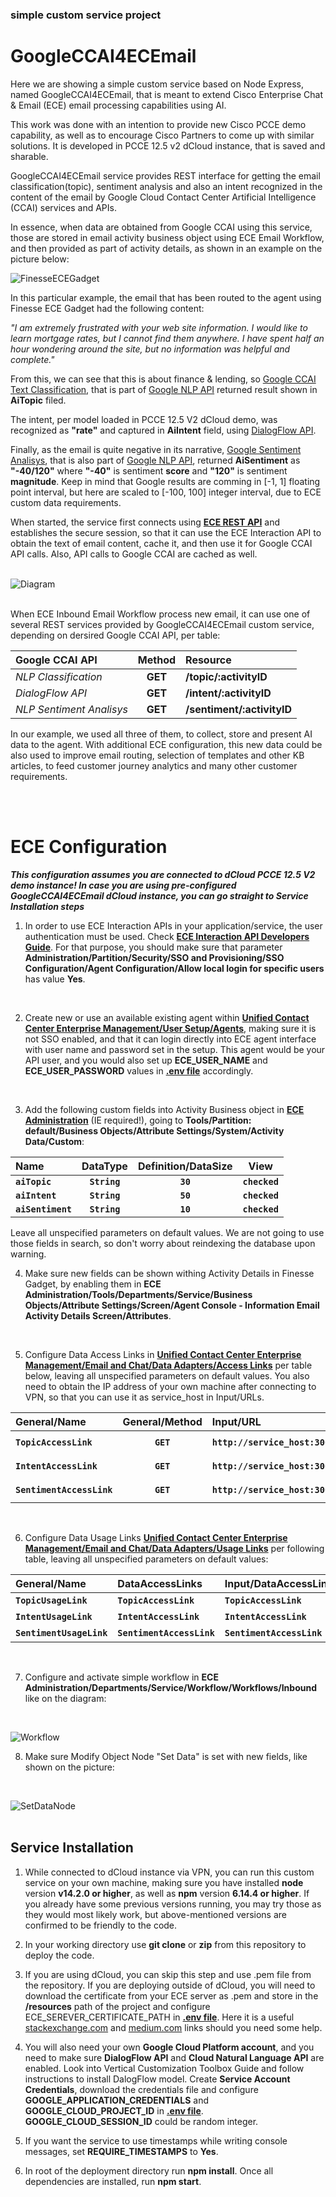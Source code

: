 ### simple custom service  project
  # GoogleCCAI4ECEmail 


Here we are showing a simple custom service based on Node Express, named GoogleCCAI4ECEmail, that is meant to extend Cisco Enterprise Chat & Email (ECE) email processing capabilities using AI. 

This work was done with an intention to provide new Cisco PCCE demo capability, as well as to encourage Cisco Partners to come up with similar solutions. It is developed in PCCE 12.5 v2 dCloud instance, that is saved and sharable.

GoogleCCAI4ECEmail service provides REST interface for getting the email classification(topic), sentiment analysis  and also an intent recognized in the content of the email by Google Cloud Contact Center Artificial Intelligence  (CCAI) services and APIs.

In essence, when data are obtained from Google CCAI using this service, those are stored in email activity business object using ECE Email Workflow, and then provided as part of activity details, as shown in an example on the picture below:

![FinesseECEGadget](./doc/FinesseECEGadget.png)

In this particular example, the email that has been routed to the agent using Finesse ECE Gadget had the following content:

_"I am extremely frustrated with your web site information. I would like to learn mortgage rates, but I cannot find them anywhere. I have spent half an hour wondering around the site, but no information was helpful and complete."_

From this, we can see that this is about finance & lending, so [Google CCAI Text Classification](https://cloud.google.com/natural-language/docs/classify-text-tutorial), that is part of [Google NLP API](https://cloud.google.com/natural-language) returned result shown in __AiTopic__ filed. 

The intent, per model loaded in PCCE 12.5 V2 dCloud demo, was recognized as __"rate"__ and captured in __AiIntent__ field, using [DialogFlow API](https://cloud.google.com/dialogflow/es/docs/reference/rest/v2-overview). 

Finally, as the email is quite negative in its narrative, [Google Sentiment Analisys](https://cloud.google.com/natural-language/docs/sentiment-tutorial), that is also part of [Google NLP API](https://cloud.google.com/natural-language),  returned __AiSentiment__ as __"-40/120"__ where __"-40"__ is sentiment __score__ and __"120"__ is sentiment __magnitude__. Keep in mind that Google results are comming in [-1, 1]
floating point interval, but here are scaled to [-100, 100] integer interval, due to ECE custom data requirements.

When started, the service first connects using [__ECE REST API__](https://developer.cisco.com/docs/enterprise-chat-and-email/#!interaction-api-developer-guide) and establishes the secure session, so that it can use the ECE Interaction API to obtain the text of email content, cache it, and then  use it for Google CCAI API calls. Also, API calls to Google CCAI are cached as well.
<br/><br/>

![Diagram](./doc/SequenceDiagram.png)
<br/><br/>

When ECE Inbound Email Workflow process new email, it can use one of several REST services provided by GoogleCCAI4ECEmail custom service, depending on dersired Google CCAI API, per table:

| Google CCAI API |Method | Resource          |
| :------------- |:-------------:| :-------------|
| *NLP Classification* |  __GET__ | __/topic/:activityID__ | 
| *DialogFlow API* |  __GET__ | __/intent/:activityID__ |  
| *NLP Sentiment Analisys* |  __GET__ | __/sentiment/:activityID__ | 

In our example, we used all three of them, to collect, store and present AI data to the agent. With additional ECE configuration, this new data could be also used to improve email routing, selection of templates and other KB articles, to feed customer journey analytics and many other customer requirements.

<br/><br/>
# ECE Configuration 

__*This configuration assumes you are connected to dCloud PCCE 12.5 V2 demo instance! In case you are using pre-configured GoogleCCAI4ECEmail dCloud instance, you can go straight to Service Installation steps*__

1. In order to use ECE Interaction APIs in your application/service, the user authentication must be used. Check [__ECE Interaction API Developers Guide__](https://developer.cisco.com/docs/enterprise-chat-and-email/#!interaction-api-developer-guide). For that purpose, you should make sure that parameter __Administration/Partition/Security/SSO and Provisioning/SSO Configuration/Agent Configuration/Allow local login for specific users__ has value __Yes__.
<br/>

2. Create new or use an available existing agent within [__Unified Contact Center Enterprise Management/User Setup/Agents__](https://ccedata.dcloud.cisco.com/cceadmin/#/overview), making sure it is not SSO enabled, and that it can login directly into ECE agent interface with user name and password set in the setup. This agent would be your API user, and you would also set up __ECE_USER_NAME__ and __ECE_USER_PASSWORD__ values in [__.env file__](./env) accordingly.
<br/>

3. Add the following custom fields into Activity Business object in [__ECE Administration__](https://cceeceweb.dcloud.cisco.com/system/web/view/platform/common/login/root.jsp?partitionId=0) (IE required!), going to __Tools/Partition: default/Business Objects/Attribute Settings/System/Activity Data/Custom__:

| Name | DataType | Definition/DataSize | View |
|:-----|:--------:|:-------------:|:------------:| 
| __`aiTopic`__     |  __`String`__ | __`30`__ | __`checked`__ |
| __`aiIntent`__    |  __`String`__ | __`50`__ | __`checked`__ | 
| __`aiSentiment`__    |  __`String`__ | __`10`__ | __`checked`__ |

Leave all unspecified parameters on default values. We are not going to use those fields in search, so don't worry about reindexing the database upon warning.
<br/>

4. Make sure new fields can be shown withing Activity Details in Finesse Gadget, by enabling them in  __ECE Administration/Tools/Departments/Service/Business Objects/Attribute Settings/Screen/Agent Console - Information Email Activity Details Screen/Attributes__.
<br/>

5. Configure Data Access Links in [__Unified Contact Center Enterprise Management/Email and Chat/Data Adapters/Access Links__](https://ccedata.dcloud.cisco.com/cceadmin/#/overview) per table below, leaving all unspecified parameters on default values. You also need to obtain the IP address of your own machine after connecting to VPN, so that you can use it as service_host in Input/URLs.

| General/Name | General/Method | Input/URL | Input/Authentication | Input/Accept | Input/ContentType | Output/ExtractOrFilter | Output/Path | Output/InternalFiledName |
|:------|:------:|:------|:-----:|:-------|:---------|:-------:|:-------|:-------| 
| __`TopicAccessLink`__     |  __`GET`__ | __`http://service_host:3000/topic/<%activityid%>`__ | __`None`__ | __`application/json`__ | __`application/x-www-form-encoded`__ | __`Extract`__ | __`$.topic`__ | __`Topic`__ |
| __`IntentAccessLink`__     |  __`GET`__ | __`http://service_host:3000/intent/<%activityid%>`__ |  __`None`__ | __`application/json`__ | __`application/x-www-form-encoded`__ | __`Extract`__ | __`$.intent`__ | __`Intent`__ |
| __`SentimentAccessLink`__     |  __`GET`__ | __`http://service_host:3000/sentiment/<%activityid%>`__ | __`None`__ | __`application/json`__ | __`application/x-www-form-encoded`__ | __`Extract`__ | __`$.sentiment`__ | __`Sentiment`__ |
<br/>

6. Configure Data Usage Links [__Unified Contact Center Enterprise Management/Email and Chat/Data Adapters/Usage Links__](https://ccedata.dcloud.cisco.com/cceadmin/#/overview) per following table, leaving all unspecified parameters on default values: 

| General/Name | DataAccessLinks | Input/DataAccessLink | Input/ParameterName | Input/ParameterValue | Output/DataAccessLink | Output/FiledName | Output/DisplayName | Output/FieledWidth |
|:------|:------|:-----|:-----:|:----:|:----|:----|:-----|:-----:| 
| __`TopicUsageLink`__     |  __`TopicAccessLink`__ | __`TopicAccessLink`__ | __`activityid`__ | __\`\`acctivity_id__ | __`TopicAccessLink`__ | __`Topic`__ | __`Topic`__ | __`50`__ |
| __`IntentUsageLink`__     |  __`IntentAccessLink`__ | __`IntentAccessLink`__ | __`activityid`__ | __\`\`acctivity_id__ | __`IntentAccessLink`__ | __`Intent`__ | __`Intent`__ | __`30`__ |
| __`SentimentUsageLink`__     |  __`SentimentAccessLink`__ | __`SentimentAccessLink`__ | __`activityid`__ | __\`\`acctivity_id__ | __`SentimentAccessLink`__ | __`Sentiment`__ | __`Sentiment`__ | __`10`__ |
<br/>

7. Configure and activate simple workflow in __ECE Administration/Departments/Service/Workflow/Workflows/Inbound__ like on the diagram:
<br/>

![Workflow](./doc/Workflow.png)
<br/>

8. Make sure Modify Object Node "Set Data" is set with new fields, like shown on the picture:
<br/>

![SetDataNode](./doc/SetDataNode.png)
<br/><br/>
## Service Installation 

1. While connected to dCloud instance via VPN, you can run this custom service on your own machine, making sure you have installed __node__ version  __v14.2.0 or higher__, as well as __npm__ version __6.14.4 or higher__. If you already have some previous versions running, you may try those as they would most likely work, but above-mentioned versions are confirmed to be friendly to the code. 

2. In your working directory use __git clone__ or __zip__ from this repository to deploy the code. 

3. If you are using dCloud, you can skip this step and use .pem file from the repository. If you are deploying outside of dCloud, you will need to download the certificate from your ECE server as .pem and store in the __/resources__ path of the project and configure ECE_SEREVER_CERTIFICATE_PATH in [__.env file__](./.env). Here it is a useful [stackexchange.com](https://unix.stackexchange.com/questions/368123/how-to-extract-the-root-ca-and-subordinate-ca-from-a-certificate-chain-in-linux) and [medium.com](https://medium.com/@superseb/get-your-certificate-chain-right-4b117a9c0fce) links should you need some help.

4. You will also need your own __Google Cloud Platform account__, and you need to make sure __DialogFlow API__ and __Cloud Natural Language API__ are enabled. Look into Vertical Customization Toolbox Guide and follow instructions to install DalogFlow model. Create __Service Account Credentials__, download the credentials file and configure __GOOGLE_APPLICATION_CREDENTIALS__ and __GOOGLE_CLOUD_PROJECT_ID__ in [__.env file__](./.env). __GOOGLE_CLOUD_SESSION_ID__ could be random integer. 

5. If you want the service to use timestamps while writing console messages, set __REQUIRE_TIMESTAMPS__ to __Yes__.

6. In root of the deployment directory run __npm install__. Once all dependencies are installed, run __npm start__.


